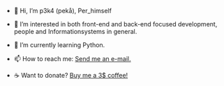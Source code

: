 - 👋 Hi, I’m p3k4 (pekå), Per_himself
- 👀 I’m interested in both front-end and back-end focused development, people and Informationsystems in general.
- 🌱 I’m currently learning Python.
- 📫 How to reach me: [Send me an e-mail.](mailto:per.chr.vain@gmail.com)

- :coffee: Want to donate? [Buy me a 3$ coffee!](https://www.buymeacoffee.com/perchr)
